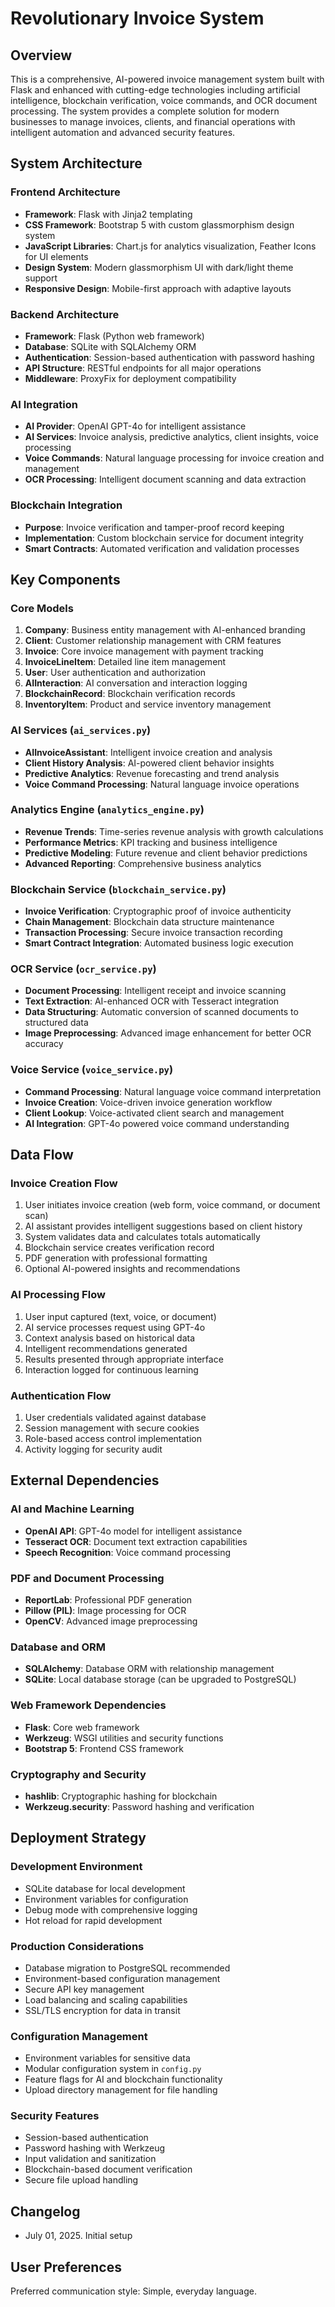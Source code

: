 # Revolutionary Invoice System

## Overview

This is a comprehensive, AI-powered invoice management system built with Flask and enhanced with cutting-edge technologies including artificial intelligence, blockchain verification, voice commands, and OCR document processing. The system provides a complete solution for modern businesses to manage invoices, clients, and financial operations with intelligent automation and advanced security features.

## System Architecture

### Frontend Architecture
- **Framework**: Flask with Jinja2 templating
- **CSS Framework**: Bootstrap 5 with custom glassmorphism design system
- **JavaScript Libraries**: Chart.js for analytics visualization, Feather Icons for UI elements
- **Design System**: Modern glassmorphism UI with dark/light theme support
- **Responsive Design**: Mobile-first approach with adaptive layouts

### Backend Architecture
- **Framework**: Flask (Python web framework)
- **Database**: SQLite with SQLAlchemy ORM
- **Authentication**: Session-based authentication with password hashing
- **API Structure**: RESTful endpoints for all major operations
- **Middleware**: ProxyFix for deployment compatibility

### AI Integration
- **AI Provider**: OpenAI GPT-4o for intelligent assistance
- **AI Services**: Invoice analysis, predictive analytics, client insights, voice processing
- **Voice Commands**: Natural language processing for invoice creation and management
- **OCR Processing**: Intelligent document scanning and data extraction

### Blockchain Integration
- **Purpose**: Invoice verification and tamper-proof record keeping
- **Implementation**: Custom blockchain service for document integrity
- **Smart Contracts**: Automated verification and validation processes

## Key Components

### Core Models
1. **Company**: Business entity management with AI-enhanced branding
2. **Client**: Customer relationship management with CRM features
3. **Invoice**: Core invoice management with payment tracking
4. **InvoiceLineItem**: Detailed line item management
5. **User**: User authentication and authorization
6. **AIInteraction**: AI conversation and interaction logging
7. **BlockchainRecord**: Blockchain verification records
8. **InventoryItem**: Product and service inventory management

### AI Services (`ai_services.py`)
- **AIInvoiceAssistant**: Intelligent invoice creation and analysis
- **Client History Analysis**: AI-powered client behavior insights
- **Predictive Analytics**: Revenue forecasting and trend analysis
- **Voice Command Processing**: Natural language invoice operations

### Analytics Engine (`analytics_engine.py`)
- **Revenue Trends**: Time-series revenue analysis with growth calculations
- **Performance Metrics**: KPI tracking and business intelligence
- **Predictive Modeling**: Future revenue and client behavior predictions
- **Advanced Reporting**: Comprehensive business analytics

### Blockchain Service (`blockchain_service.py`)
- **Invoice Verification**: Cryptographic proof of invoice authenticity
- **Chain Management**: Blockchain data structure maintenance
- **Transaction Processing**: Secure invoice transaction recording
- **Smart Contract Integration**: Automated business logic execution

### OCR Service (`ocr_service.py`)
- **Document Processing**: Intelligent receipt and invoice scanning
- **Text Extraction**: AI-enhanced OCR with Tesseract integration
- **Data Structuring**: Automatic conversion of scanned documents to structured data
- **Image Preprocessing**: Advanced image enhancement for better OCR accuracy

### Voice Service (`voice_service.py`)
- **Command Processing**: Natural language voice command interpretation
- **Invoice Creation**: Voice-driven invoice generation workflow
- **Client Lookup**: Voice-activated client search and management
- **AI Integration**: GPT-4o powered voice command understanding

## Data Flow

### Invoice Creation Flow
1. User initiates invoice creation (web form, voice command, or document scan)
2. AI assistant provides intelligent suggestions based on client history
3. System validates data and calculates totals automatically
4. Blockchain service creates verification record
5. PDF generation with professional formatting
6. Optional AI-powered insights and recommendations

### AI Processing Flow
1. User input captured (text, voice, or document)
2. AI service processes request using GPT-4o
3. Context analysis based on historical data
4. Intelligent recommendations generated
5. Results presented through appropriate interface
6. Interaction logged for continuous learning

### Authentication Flow
1. User credentials validated against database
2. Session management with secure cookies
3. Role-based access control implementation
4. Activity logging for security audit

## External Dependencies

### AI and Machine Learning
- **OpenAI API**: GPT-4o model for intelligent assistance
- **Tesseract OCR**: Document text extraction capabilities
- **Speech Recognition**: Voice command processing

### PDF and Document Processing
- **ReportLab**: Professional PDF generation
- **Pillow (PIL)**: Image processing for OCR
- **OpenCV**: Advanced image preprocessing

### Database and ORM
- **SQLAlchemy**: Database ORM with relationship management
- **SQLite**: Local database storage (can be upgraded to PostgreSQL)

### Web Framework Dependencies
- **Flask**: Core web framework
- **Werkzeug**: WSGI utilities and security functions
- **Bootstrap 5**: Frontend CSS framework

### Cryptography and Security
- **hashlib**: Cryptographic hashing for blockchain
- **Werkzeug.security**: Password hashing and verification

## Deployment Strategy

### Development Environment
- SQLite database for local development
- Environment variables for configuration
- Debug mode with comprehensive logging
- Hot reload for rapid development

### Production Considerations
- Database migration to PostgreSQL recommended
- Environment-based configuration management
- Secure API key management
- Load balancing and scaling capabilities
- SSL/TLS encryption for data in transit

### Configuration Management
- Environment variables for sensitive data
- Modular configuration system in `config.py`
- Feature flags for AI and blockchain functionality
- Upload directory management for file handling

### Security Features
- Session-based authentication
- Password hashing with Werkzeug
- Input validation and sanitization
- Blockchain-based document verification
- Secure file upload handling

## Changelog
- July 01, 2025. Initial setup

## User Preferences

Preferred communication style: Simple, everyday language.